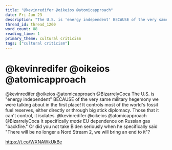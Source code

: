 ```yaml
---
title: "@kevinredifer @oikeios @atomicapproach"
date: Fri Jun 23
description: "The U.S. is 'energy independent' BECAUSE of the very same military hegemony we were talking about in the first place!"
thread_id: thread_1260
word_count: 88
reading_time: 1
primary_theme: cultural criticism
tags: ["cultural criticism"]
---
```


# @kevinredifer @oikeios @atomicapproach

@kevinredifer @oikeios @atomicapproach @BizarrelyCoca The U.S. is "energy independent" BECAUSE of the very same military hegemony we were talking about in the first place! It controls most of the world's fossil fuel reserves, either directly or through big stick diplomacy. Those that it can't control, it isolates. @kevinredifer @oikeios @atomicapproach @BizarrelyCoca It specifically *made* EU dependence on Russian gas "backfire." Or did you not take Biden seriously when he specifically said "There will be no longer a Nord Stream 2, we will bring an end to it"?

https://t.co/WXNAWkUkBe